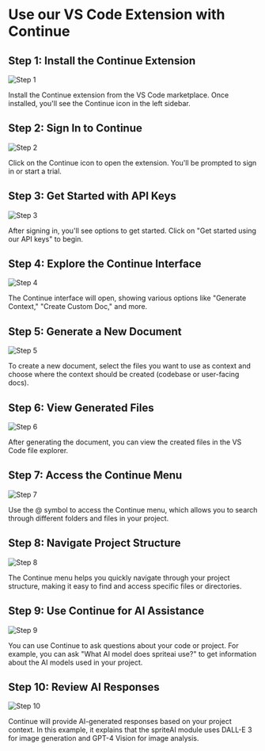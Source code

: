 

  # Use our VS Code Extension with Continue

## Step 1: Install the Continue Extension

![Step 1](/img/use_our_vs_code_extension_with_continue/step_1.png)

Install the Continue extension from the VS Code marketplace. Once installed, you'll see the Continue icon in the left sidebar.

## Step 2: Sign In to Continue

![Step 2](/img/use_our_vs_code_extension_with_continue/step_2.png)

Click on the Continue icon to open the extension. You'll be prompted to sign in or start a trial.

## Step 3: Get Started with API Keys

![Step 3](/img/use_our_vs_code_extension_with_continue/step_3.png)

After signing in, you'll see options to get started. Click on "Get started using our API keys" to begin.

## Step 4: Explore the Continue Interface

![Step 4](/img/use_our_vs_code_extension_with_continue/step_4.png)

The Continue interface will open, showing various options like "Generate Context," "Create Custom Doc," and more.

## Step 5: Generate a New Document

![Step 5](/img/use_our_vs_code_extension_with_continue/step_5.png)

To create a new document, select the files you want to use as context and choose where the context should be created (codebase or user-facing docs).

## Step 6: View Generated Files

![Step 6](/img/use_our_vs_code_extension_with_continue/step_6.png)

After generating the document, you can view the created files in the VS Code file explorer.

## Step 7: Access the Continue Menu

![Step 7](/img/use_our_vs_code_extension_with_continue/step_7.png)

Use the @ symbol to access the Continue menu, which allows you to search through different folders and files in your project.

## Step 8: Navigate Project Structure

![Step 8](/img/use_our_vs_code_extension_with_continue/step_8.png)

The Continue menu helps you quickly navigate through your project structure, making it easy to find and access specific files or directories.

## Step 9: Use Continue for AI Assistance

![Step 9](/img/use_our_vs_code_extension_with_continue/step_10.png)

You can use Continue to ask questions about your code or project. For example, you can ask "What AI model does spriteai use?" to get information about the AI models used in your project.

## Step 10: Review AI Responses

![Step 10](/img/use_our_vs_code_extension_with_continue/step_14.png)

Continue will provide AI-generated responses based on your project context. In this example, it explains that the spriteAI module uses DALL-E 3 for image generation and GPT-4 Vision for image analysis.

  